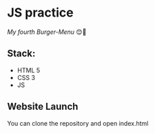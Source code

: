 # JS practice

_My fourth Burger-Menu_ 😊🍔 
## Stack: 
- HTML 5 
- CSS 3 
- JS 

## Website Launch
You can clone the repository and open index.html